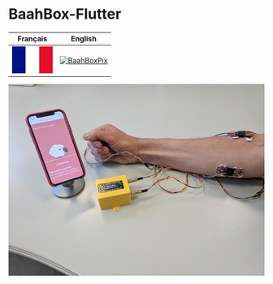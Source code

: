# BaahBox-Flutter
Français | English
------------- | -------------
[![BaahBoxPix](https://github.com/Orange-OpenSource/BaahBox-Arduino/blob/dev/documentation/img/fr.jpg)](https://github.com/Orange-OpenSource/BaahBox-Arduino/blob/dev/documentation/fr/README.md) | [![BaahBoxPix](https://github.com/Orange-OpenSource/BaahBox-Flutter/blob/dev/documentation/img/en.jpg)](https://github.com/Orange-OpenSource/BaahBox-Arduino/blob/dev/documentation/en/README.md)| Content 


![BaahBoxPix](https://github.com/Orange-OpenSource/BaahBox-Arduino/blob/dev/documentation/img/photoBaaBox.jpg)
